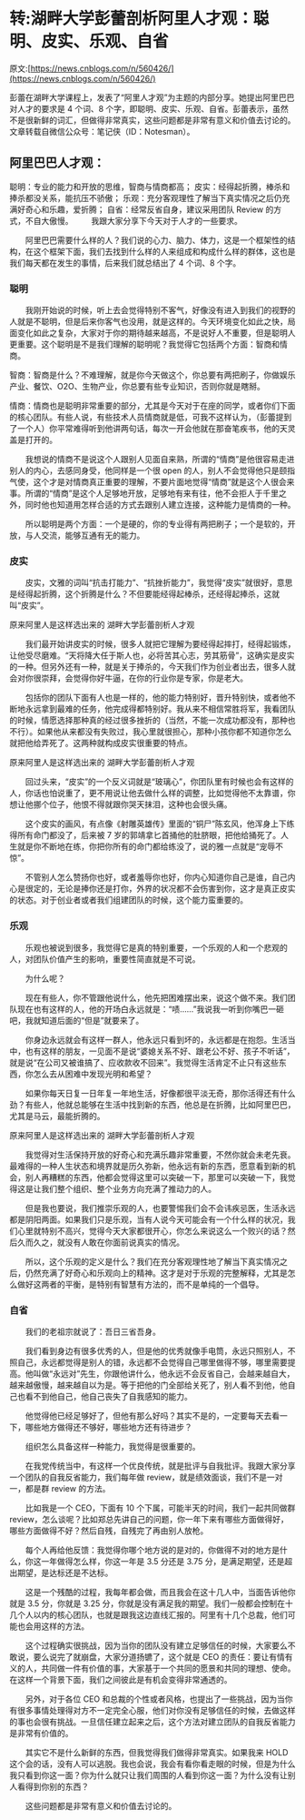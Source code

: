# 转:湖畔大学彭蕾剖析阿里人才观：聪明、皮实、乐观、自省
原文:[https://news.cnblogs.com/n/560426/](https://news.cnblogs.com/n/560426/)

彭蕾在湖畔大学课程上，发表了“阿里人才观”为主题的内部分享。她提出阿里巴巴对人才的要求是 4 个词、8 个字，即聪明、皮实、乐观、自省。彭蕾表示，虽然不是很新鲜的词汇，但做得非常真实，这些问题都是非常有意义和价值去讨论的。文章转载自微信公众号：笔记侠（ID：Notesman）。

## 阿里巴巴人才观：

聪明：专业的能力和开放的思维，智商与情商都高；
皮实：经得起折腾，棒杀和捧杀都没关系，能抗压不骄傲；
乐观：充分客观理性了解当下真实情况之后仍充满好奇心和乐趣，爱折腾；
自省：经常反省自身，建议采用团队 Review 的方式，不自大傲慢。
　　我跟大家分享下今天对于人才的一些要求。

　　阿里巴巴需要什么样的人？我们说的心力、脑力、体力，这是一个框架性的结构，在这个框架下面，我们去找到什么样的人来组成和构成什么样的群体，这也是我们每天都在发生的事情，后来我们就总结出了 4 个词、8 个字。

### 聪明

　　我刚开始说的时候，听上去会觉得特别不客气，好像没有进入到我们的视野的人就是不聪明，但是后来你客气也没用，就是这样的。今天环境变化如此之快，局面变化如此之复杂，大家对于你的期待越来越高，不是说好人不重要，但是聪明人更重要。这个聪明是不是我们理解的聪明呢？我觉得它包括两个方面：智商和情商。

 智商：智商是什么？不难理解，就是你今天做这个，你总要有两把刷子，你做娱乐产业、餐饮、O2O、生物产业，你总要有些专业知识，否则你就是瞎掰。

情商：情商也是聪明非常重要的部分，尤其是今天对于在座的同学，或者你们下面的核心团队。有些人说，有些技术人员情商就是低，可我不这样认为，（彭蕾提到了一个人）你平常难得听到他讲两句话，每次一开会他就在那奋笔疾书，他的天灵盖是打开的。


　　我想说的情商不是说这个人跟别人见面自来熟，所谓的“情商”是他很容易走进别人的内心，去感同身受，他同样是一个很 open 的人，别人不会觉得他只是颐指气使，这个才是对情商真正重要的理解，不要片面地觉得“情商”就是这个人很会来事。所谓的“情商”是这个人足够地开放，足够地有来有往，他不会拒人于千里之外，同时他也知道用怎样合适的方式去跟别人建立连接，这种能力是情商的一种。

　　所以聪明是两个方面：一个是硬的，你的专业得有两把刷子；一个是软的，开放，与人交流，能够互通有无的能力。

### 皮实

　　皮实，文雅的词叫“抗击打能力”、“抗挫折能力”，我觉得“皮实”就很好，意思是经得起折腾，这个折腾是什么？不但要能经得起棒杀，还经得起捧杀，这就叫“皮实”。

原来阿里人是这样选出来的  湖畔大学彭蕾剖析人才观

　　我们最开始讲皮实的时候，很多人就把它理解为要经得起摔打，经得起锻炼，让他受尽磨难。“天将降大任于斯人也，必将苦其心志，劳其筋骨”，这确实是皮实的一种。但另外还有一种，就是关于捧杀的，今天我们作为创业者出去，很多人就会对你很崇拜，会觉得你好牛逼，在你的行业你是专家，你是老大。

　　包括你的团队下面有人也是一样的，他的能力特别好，晋升特别快，或者他不断地永远拿到最难的任务，他完成得都特别好。我从来不相信常胜将军，我看团队的时候，情愿选择那种真的经过很多挫折的（当然，不能一次成功都没有，那种也不行）。如果他从来都没有失败过，我心里就很担心，那种小孩你都不知道你怎么就把他给弄死了。这两种就构成皮实很重要的特点。

原来阿里人是这样选出来的  湖畔大学彭蕾剖析人才观

　　回过头来，“皮实”的一个反义词就是“玻璃心”，你团队里有时候也会有这样的人，你话也怕说重了，更不用说让他去做什么样的调整，比如觉得他不太靠谱，你想让他挪个位子，他恨不得就跟你哭天抹泪，这种也会很头痛。

　　这个皮实的画风，有点像《射雕英雄传》里面的“铜尸”陈玄风，他浑身上下练得所有命门都没了，后来被 7 岁的郭靖拿匕首捅他的肚脐眼，把他给捅死了。人生就是你不断地在练，你把你所有的命门都给练没了，说的雅一点就是“宠辱不惊”。

　　不管别人怎么赞扬你也好，或者羞辱你也好，你内心知道你自己是谁，自己内心是很定的，无论是捧你还是打你，外界的状况都不会伤害到你，这才是真正皮实的状态。对于创业者或者我们组建团队的时候，这个能力蛮重要的。

### 乐观

　　乐观也被说到很多，我觉得它是真的特别重要，一个乐观的人和一个悲观的人，对团队价值产生的影响，重要性简直就是不可说。

　　为什么呢？

　　现在有些人，你不管跟他说什么，他先把困难摆出来，说这个做不来。我们团队现在也有这样的人，他的开场白永远就是：“啧……”我说我一听到你嘴巴一砸吧，我就知道后面的“但是”就要来了。

　　你身边永远就会有这样一群人，他永远只看到坏的，永远都是在抱怨。生活当中，也有这样的朋友，一见面不是说“婆媳关系不好、跟老公不好、孩子不听话”，就是说“在公司又被谁搞了、应收款收不回来”。我觉得生活肯定不止只有这些东西，你怎么去从困难中发现光明和希望？

　　如果你每天日复一日年复一年地生活，好像都很平淡无奇，那你活得还有什么劲？有些人，他就总能够在生活中找到新的东西，他总是在折腾，比如阿里巴巴，尤其是马云，最能折腾的。

原来阿里人是这样选出来的  湖畔大学彭蕾剖析人才观

　　我觉得对生活保持开放的好奇心和充满乐趣非常重要，不然你就会未老先衰。最难得的一种人生状态和境界就是历久弥新，他永远有新的东西，愿意看到新的机会，别人再糟糕的东西，他都会觉得这里可以突破一下，那里可以突破一下，我觉得这是让我们整个组织、整个业务方向充满了推动力的人。

　　但是我也要说，我们推崇乐观的人，也要警惕我们会不会讳疾忌医，生活永远都是阴阳两面。如果我们只是乐观，当有人说今天可能会有一个什么样的状况，我们心里就特别不高兴，觉得今天大家都很开心，你怎么来说这么一个败兴的话？然后久而久之，就没有人敢在你面前说真实的情况。

　　所以，这个乐观的定义是什么？我们在充分客观理性地了解当下真实情况之后，仍然充满了好奇心和乐观向上的精神。这才是对于乐观的完整解释，尤其是怎么做好这两者的平衡，是特别有智慧有方法的，而不是单纯的一个倡导。

### 自省

　　我们的老祖宗就说了：吾日三省吾身。

　　我们看到身边有很多优秀的人，但是他的优秀就像手电筒，永远只照别人，不照自己，永远都觉得是别人的错，永远都不会觉得自己哪里做得不够，哪里需要提高。他叫做“永远对”先生，你跟他讲什么，他永远不会反省自己，会越来越自大，越来越傲慢，越来越自以为是。等于把他的门全部给关死了，别人看不到他，他自己也看不到他自己，他自己丧失了自我感知的能力。

　　他觉得他已经足够好了，但他有那么好吗？其实不是的，一定要每天去看一下，哪些地方做得还不够好，哪些地方还有待进步？

　　组织怎么具备这样一种能力，我觉得是很重要的。

　　在我党传统当中，有这样一个优良传统，就是批评与自我批评。我跟大家分享一个团队的自我反省能力，我们每年做 review，就是绩效面谈，我们不是一对一，都是群 review 的方法。



　　比如我是一个 CEO，下面有 10 个下属，可能半天的时间，我们一起共同做群 review，怎么谈呢？比如郑总先讲自己的问题，你一年下来有哪些方面做得好，哪些方面做得不好？然后自残，自残完了再由别人放枪。

　　每个人再给他反馈：我觉得你哪个地方说的是对的，你做得不对的地方是什么，你这一年做得怎么样，你这一年是 3.5 分还是 3.75 分，是满足期望，还是超出期望，是达标还是不达标。

　　这是一个残酷的过程，我每年都会做，而且我会在这十几人中，当面告诉他你就是 3.5 分，你就是 3.25 分，你就是没有满足我的期望。我们一般都会控制在十几个人以内的核心团队，也就是跟我这边直线汇报的。阿里有十几个总裁，他们可能也会用这样的方法。

　　这个过程确实很挑战，因为当你的团队没有建立足够信任的时候，大家要么不敢说，要么说完了就崩盘，大家分道扬镳了，这个就是 CEO 的责任：要让有情有义的人，共同做一件有价值的事，大家基于一个共同的愿景和共同的理想、使命。在这样一个背景下面，我们之间彼此是有机会变得非常通透的。

　　另外，对于各位 CEO 和总裁的个性或者风格，也提出了一些挑战，因为当你有很多事情处理得对方不一定完全心服，他们对你没有足够信任的时候，去做这样的事也会很有挑战。一旦信任建立起来之后，这个方法对建立团队的自我反省能力是非常有价值的。

　　其实它不是什么新鲜的东西，但我觉得我们做得非常真实。如果我来 HOLD 这个会的话，没有人可以逃脱。我也会说，我会有看你看走眼的时候，但是为什么我只看到你这一面？你为什么就只让我们周围的人看到你这一面？为什么没有让别人看得到你别的东西？

　　这些问题都是非常有意义和价值去讨论的。

